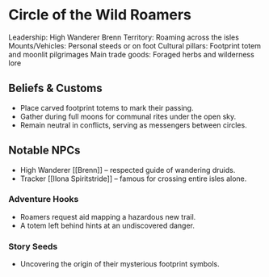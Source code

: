 # Circle of the Wild Roamers
Leadership: High Wanderer Brenn
Territory: Roaming across the isles
Mounts/Vehicles: Personal steeds or on foot
Cultural pillars: Footprint totem and moonlit pilgrimages
Main trade goods: Foraged herbs and wilderness lore

## Beliefs & Customs
- Place carved footprint totems to mark their passing.
- Gather during full moons for communal rites under the open sky.
- Remain neutral in conflicts, serving as messengers between circles.

## Notable NPCs
- High Wanderer [[Brenn]] – respected guide of wandering druids.
- Tracker [[Ilona Spiritstride]] – famous for crossing entire isles alone.

### Adventure Hooks
- Roamers request aid mapping a hazardous new trail.
- A totem left behind hints at an undiscovered danger.

### Story Seeds
- Uncovering the origin of their mysterious footprint symbols.
